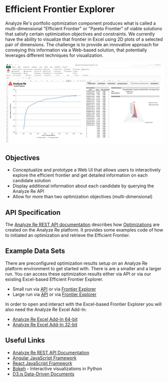 # Efficient Frontier Explorer

Analyze Re's portfolio optimization component produces what is called a
multi-dimensional "Efficient Frontier" or "Pareto Frontier" of viable
solutions that satisfy certain optimization objectives and constraints. We
currently have the ability to visualize that frontier in Excel using 2D
plots of a selected pair of dimensions. The challenge is to provide an
innovative approach for conveying this information via a Web-based
solution, that potentially leverages different techniques for
visualization.

![](frontier-explorer.png)

## Objectives

- Conceptualize and prototype a Web UI that allows users to interactively
  explore the efficient frontier and get detailed information on each
  candidate solution
- Display additional information about each candidate by querying the
  Analyze Re API
- Allow for more than two optimization objectives (multi-dimensional)

## API Specification

The [Analyze Re REST API documentation](http://docs.analyzere.net/) describes how
[Optimizations](http://docs.analyzere.net/?http#optimization-views) are created
on the Analyze Re platform. It provides some examples code of how to initiated an optimization and retrieve the Efficient Frontier.

## Example Data Sets

There are preconfigured optimization results setup on an Analyze Re platform environment to get started with. There is are a smaller and a larger run. You can access these optimization results either via API or via our existing Excel-based Efficient Frontier Explorer.

- Small run via [API](https://hackaton-api.analyzere.net/optimization_views/4141f37e-5c28-4619-ab35-32f4d35bef1c) or via [Frontier Explorer](hackathon-frontier-explorer-small.xlsb)
- Large run via [API](https://hackaton-api.analyzere.net/optimization_views/6c596386-c496-48f2-b176-1c19f7207d53) or via [Frontier Explorer](hackathon-frontier-explorer-small.xlsb)

In order to open and interact with the Excel-based Frontier Explorer you will also need the Analyze Re Excel Add-In:

- [Analyze Re Excel Add-In 64-bit](https://analyzere.sharefile.com/d-s08223768c24463ab)
- [Analyze Re Excel Add-In 32-bit](https://analyzere.sharefile.com/d-s43fbb4d85d549c99)

## Useful Links

- [Analyze Re REST API Documentation](http://docs.analyzere.net/)
- [Angular JavaScript Framework](https://angular.io/)
- [React JavaScript Framework](https://reactjs.org/)
- [Bokeh](https://bokeh.pydata.org/en/latest/) - Interactive visualizations in Python
- [D3.js Data-Driven Documents](https://d3js.org/)
